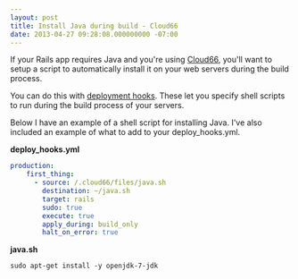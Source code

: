 ```yaml
---
layout: post
title: Install Java during build - Cloud66
date: 2013-04-27 09:28:08.000000000 -07:00
---
```

If your Rails app requires Java and you're using <a href="http://cloud66.com">Cloud66</a>, you'll want to setup a script to automatically install it on your web servers during the build process.

You can do this with <a href="https://www.cloud66.com/help/deploy_hooks">deployment hooks</a>. These let you specify shell scripts to run during the build process of your servers.

Below I have an example of a shell script for installing Java. I've also included an example of what to add to your deploy_hooks.yml.

**deploy_hooks.yml**
```yml
production:
    first_thing:
      - source: /.cloud66/files/java.sh
        destination: ~/java.sh
        target: rails
        sudo: true
        execute: true
        apply_during: build_only
        halt_on_error: true
```

**java.sh**
```shell
sudo apt-get install -y openjdk-7-jdk
```
